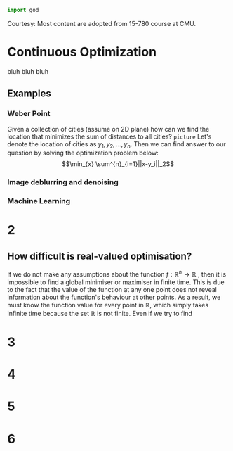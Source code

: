 ```python
import god
```
Courtesy: Most content are adopted from 15-780 course at CMU.
# Continuous Optimization
bluh bluh bluh

## Examples

### Weber Point

Given a collection of cities (assume on 2D plane) how can we find the location that minimizes the sum of distances to all cities?
`picture`
Let's denote the location of cities as $y_1, y_2, ..., y_n$.
Then we can find answer to our question by solving the optimization problem below:
$$\min_{x} \sum^{n}_{i=1}||x-y_i||_2$$

### Image deblurring and denoising

### Machine Learning

# 2

## How difficult is real-valued optimisation?

If we do not make any assumptions about the function $f:\mathbb{R}^n\rightarrow\mathbb{R}$ , then it is impossible to find a global minimiser or maximiser in finite time. This is due to the fact that the value of the function at any one point does not reveal information about the function's behaviour at other points. As a result, we must know the function value for every point in $\mathbb{R}$, which simply takes infinite time because the set $\mathbb{R}$ is not finite. Even if we try to find 

# 3

# 4

# 5

# 6

<!--stackedit_data:
eyJoaXN0b3J5IjpbLTExODQzODM4MTgsLTcxNDI3OTM4MiwtOT
U2MTUxMDUyLC0xMTUwMDAwMTgzLC05MTE4MjE3NjcsMTk3NDA5
NjU5OSwtMTM4NTcwMDQ4OCwxNzg5MzkxMzM1LC02MjUyNTAxNj
QsMTY1OTAxNDY4MywtOTQ4NTQ2NjEsNTU5OTk4NDg0LC0xMTgx
MTY4NDI4LDIwMDc5NTE5MDAsLTE3MzU5NTk1MjksLTE0MjEwOD
YwMjJdfQ==
-->
